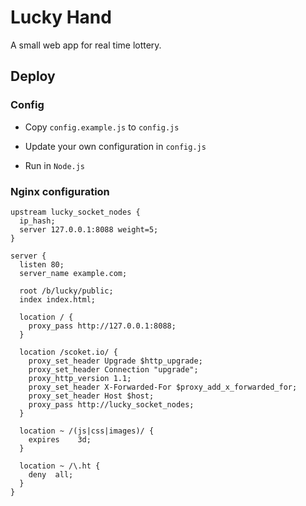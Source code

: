 # Lucky Hand

A small web app for real time lottery.

## Deploy

### Config

* Copy `config.example.js` to `config.js`

* Update your own configuration in `config.js`

* Run in `Node.js`

### Nginx configuration

```nginx
upstream lucky_socket_nodes {
  ip_hash;
  server 127.0.0.1:8088 weight=5;
}

server {
  listen 80;
  server_name example.com;

  root /b/lucky/public;
  index index.html;

  location / {
    proxy_pass http://127.0.0.1:8088;
  }

  location /scoket.io/ {
    proxy_set_header Upgrade $http_upgrade;
    proxy_set_header Connection "upgrade";
    proxy_http_version 1.1;
    proxy_set_header X-Forwarded-For $proxy_add_x_forwarded_for;
    proxy_set_header Host $host;
    proxy_pass http://lucky_socket_nodes;
  }

  location ~ /(js|css|images)/ {
    expires    3d;
  }

  location ~ /\.ht {
    deny  all;
  }
}
```
